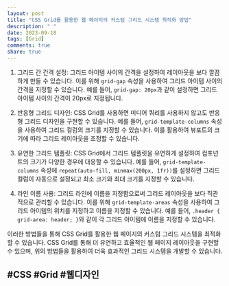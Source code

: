 ```yaml
---
layout: post
title: "CSS Grid를 활용한 웹 페이지의 커스텀 그리드 시스템 최적화 방법"
description: " "
date: 2023-09-18
tags: [Grid]
comments: true
share: true
---
```


1. 그리드 간 간격 설정: 그리드 아이템 사이의 간격을 설정하여 레이아웃을 보다 깔끔하게 만들 수 있습니다. 이를 위해 `grid-gap` 속성을 사용하여 그리드 아이템 사이의 간격을 지정할 수 있습니다. 예를 들어, `grid-gap: 20px`과 같이 설정하면 그리드 아이템 사이의 간격이 20px로 지정됩니다.

2. 반응형 그리드 디자인: CSS Grid를 사용하면 미디어 쿼리를 사용하지 않고도 반응형 그리드 디자인을 구현할 수 있습니다. 예를 들어, `grid-template-columns` 속성을 사용하여 그리드 컬럼의 크기를 지정할 수 있습니다. 이를 활용하여 뷰포트의 크기에 따라 그리드 레이아웃을 조정할 수 있습니다.

3. 유연한 그리드 템플릿: CSS Grid에서 그리드 템플릿을 유연하게 설정하여 컴포넌트의 크기가 다양한 경우에 대응할 수 있습니다. 예를 들어, `grid-template-columns` 속성에 `repeat(auto-fill, minmax(200px, 1fr))`를 설정하면 그리드 컬럼이 자동으로 설정되고 최소 크기와 최대 크기를 지정할 수 있습니다.

4. 라인 이름 사용: 그리드 라인에 이름을 지정함으로써 그리드 레이아웃을 보다 직관적으로 관리할 수 있습니다. 이를 위해 `grid-template-areas` 속성을 사용하여 그리드 아이템의 위치를 지정하고 이름을 지정할 수 있습니다. 예를 들어, `.header { grid-area: header; }`와 같이 각 그리드 아이템에 이름을 지정할 수 있습니다.

이러한 방법들을 통해 CSS Grid를 활용한 웹 페이지의 커스텀 그리드 시스템을 최적화할 수 있습니다. CSS Grid를 통해 더 유연하고 효율적인 웹 페이지 레이아웃을 구현할 수 있으며, 위의 방법들을 활용하여 더욱 효과적인 그리드 시스템을 개발할 수 있습니다.

## #CSS #Grid #웹디자인